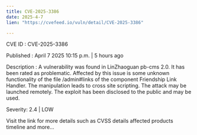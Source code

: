 ```yaml
---
title: CVE-2025-3386
date: 2025-4-7
lien: "https://cvefeed.io/vuln/detail/CVE-2025-3386"

---
```


CVE ID : CVE-2025-3386

Published :  April 7
2025
10:15 p.m. | 5 hours ago

Description : A vulnerability was found in LinZhaoguan pb-cms 2.0. It has been rated as problematic. Affected by this issue is some unknown functionality of the file /admin#links of the component Friendship Link Handler. The manipulation leads to cross site scripting. The attack may be launched remotely. The exploit has been disclosed to the public and may be used.

Severity: 2.4 | LOW

Visit the link for more details
such as CVSS details
affected products
timeline
and more...
